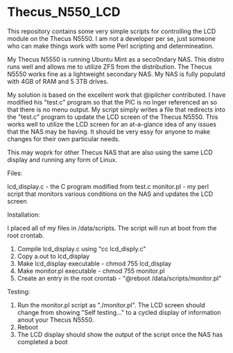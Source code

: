 # Thecus_N550_LCD
This repository contains some very simple scripts for controlling the LCD module on the Thecus N5550.  I am not a developer per se, just someone who can make things work with some Perl scripting and determineation.

My Thecus N5550 is running Ubuntu Mint as a seco0ndary NAS.  This distro runs well and allows me to utilize ZFS from the distribution.  The Thecus N5550 works fine as a lightweight secondary NAS.  My NAS is fully populatd with 4GB of RAM and 5 3TB drives.

My solution is based on the excellent work that @ipilcher contributed.  I have modified his "test.c" program so that the PIC is no lnger referenced an so that there is no menu output.  My script simply writes a file that redirects into the "test.c" program to update the LCD screen of the Thecus N5550.  This works well to utilize the LCD screen for an at-a-glance idea of any issues that the NAS may be having.  It should be very essy for anyone to make changes for their own particular needs.

This may woprk for other Thecus NAS that are also using the same LCD display and running any form of Linux.

Files:

lcd_display.c - the C program modified from test.c
monitor.pl - my perl script that monitors various conditions on the NAS and updates the LCD screen

Installation:

I placed all of my files in /data/scripts.  The script will run at boot from the root crontab.

1) Compile lcd_display.c using "cc lcd_disply.c"
2) Copy a.out to lcd_display
3) Make lcd_display executable - chmod 755 lcd_display
4) Make monitor.pl executable - chmod 755 monitor.pl
5) Create an entry in the root crontab - "@reboot /data/scripts/monitor.pl"

Testing:

1) Run the monitor.pl script as "./monitor.pl".  The LCD screen should change from showing "Self testing..." to a cycled display of information anout your Thecus N5550.
2) Reboot
3) The LCD display should show the output of the script once the NAS has completed a boot


